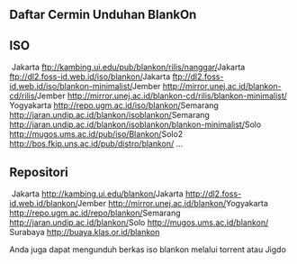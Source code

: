 ## Daftar Cermin Unduhan BlankOn
## ISO

  ​ Jakarta ftp://kambing.ui.edu/pub/blankon/rilis/nanggar/
  ​ Jakarta ftp://dl2.foss-id.web.id/iso/blankon/
  ​ Jakarta ftp://dl2.foss-id.web.id/iso/blankon-minimalist/
  ​ Jember http://mirror.unej.ac.id/blankon-cd/rilis/
  ​ Jember http://mirror.unej.ac.id/blankon-cd/rilis/blankon-minimalist/
  ​ Yogyakarta http://repo.ugm.ac.id/iso/blankon/
  ​ Semarang http://jaran.undip.ac.id/blankon/isoblankon/
  ​ Semarang http://jaran.undip.ac.id/blankon/isoblankon/blankon-minimalist/
  ​ Solo http://mugos.ums.ac.id/pub/iso/Blankon/
  ​ Solo2 http://bos.fkip.uns.ac.id/pub/distro/blankon/
    ... 
## Repositori

  ​ Jakarta http://kambing.ui.edu/blankon/
  ​ Jakarta http://dl2.foss-id.web.id/blankon/
  ​ Jember http://mirror.unej.ac.id/blankon/
  ​ Yogyakarta http://repo.ugm.ac.id/repo/blankon/
  ​ Semarang http://jaran.undip.ac.id/blankon/
  ​ Solo http://mugos.ums.ac.id/blankon/
  ​ Surabaya http://buaya.klas.or.id/blankon 

Anda juga dapat mengunduh berkas iso blankon melalui torrent atau Jigdo 
